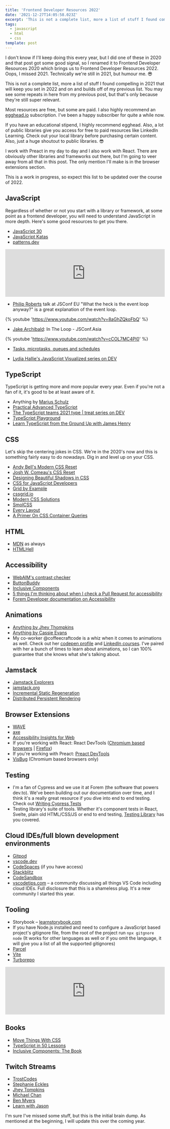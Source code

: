 ```yaml
---
title: 'Frontend Developer Resources 2022'
date: '2021-12-27T14:05:58.023Z'
excerpt: 'This is not a complete list, more a list of stuff I found compelling in 2021 that'
tags:
  - javascript
  - html
  - css
template: post
---
```


I don't know if I'll keep doing this every year, but I did one of these in 2020 and that post got some good signal, so I renamed it to Frontend Developer Resources 2020 which brings us to Frontend Developer Resources 2022. Oops, I missed 2021. Technically we're still in 2021, but humour me. 😎

This is not a complete list, more a list of stuff I found compelling in 2021 that will keep you set in 2022 and on and builds off of my previous list. You may see some repeats in here from my previous post, but that's only because they're still super relevant.

Most resources are free, but some are paid. I also highly recommend an [egghead.io](https://egghead.io) subscription. I've been a happy subscriber for quite a while now.

If you have an educational stipend, I highly recommend egghead. Also, a lot of public libraries give you access for free to paid resources like LinkedIn Learning. Check out your local library before purchasing certain content. Also, just a huge shoutout to public libraries. 😎

I work with Preact in my day to day and I also work with React. There are obviously other libraries and frameworks out there, but I'm going to veer away from all that in this post. The only mention I'll make is in the browser extensions section.

This is a work in progress, so expect this list to be updated over the course of 2022.

## JavaScript

Regardless of whether or not you start with a library or framework, at some point as a frontend developer, you will need to understand JavaScript in more depth. Here's some good resources to get you there.

- [JavaScript 30](https://javascript30.com)
- [JavaScript Katas](https://jskatas.org)
- [patterns.dev](https://www.patterns.dev)

<iframe class="liquidTag" src="https://dev.to/embed/twitter?args=1472833175923478531" style="border: 0; width: 100%;"></iframe>

- [Philip Roberts](https://twitter.com/philip_roberts) talk at JSConf EU "What the heck is the event loop anyway?" is a great explanation of the event loop.

{% youtube 'https://www.youtube.com/watch?v=8aGhZQkoFbQ' %}

- [Jake Archibald](https://twitter.com/jaffathecake): In The Loop - JSConf.Asia

{% youtube 'https://www.youtube.com/watch?v=cCOL7MC4Pl0' %}

- [Tasks, microtasks, queues and schedules](https://jakearchibald.com/2015/tasks-microtasks-queues-and-schedules/)

- [Lydia Hallie's JavaScript Visualized series on DEV](https://dev.to/lydiahallie/series/3341)

## TypeScript

TypeScript is getting more and more popular every year. Even if you're not a fan of it, it's good to be at least aware of it.

- Anything by [Marius Schulz](https://mariusschulz.com)
- [Practical Advanced TypeScript](https://egghead.io/courses/practical-advanced-typescript)
- [The TypeScript teams 2021 type | treat series on DEV](https://dev.to/orta/series/15226)
- [TypeScript Playground](https://www.typescriptlang.org/play)
- [Learn TypeScript from the Ground Up with James Henry](https://typescriptcourses.com/typescript-fundamentals)

## CSS

Let's skip the centering jokes in CSS. We're in the 2020's now and this is something fairly easy to do nowadays. Dig in and level up on your CSS.

- [Andy Bell's Modern CSS Reset](https://piccalil.li/blog/a-modern-css-reset/)
- [Josh W. Comeau's CSS Reset](https://www.joshwcomeau.com/css/custom-css-reset/)
- [Designing Beautiful Shadows in CSS](https://www.joshwcomeau.com/css/designing-shadows/)
- [CSS for JavaScript Developers](https://css-for-js.dev/)
- [Grid by Example](https://gridbyexample.com)
- [cssgrid.io](https://cssgrid.io)
- [Modern CSS Solutions](https://moderncss.dev)
- [SmolCSS](https://smolcss.dev)
- [Every Layout](https://every-layout.dev)
- [A Primer On CSS Container Queries](https://www.smashingmagazine.com/2021/05/complete-guide-css-container-queries)

## HTML

- [MDN](https://developer.mozilla.org/en-US/) as always
- [HTMLHell](https://www.htmhell.dev)

## Accessibility

- [WebAIM's contrast checker](https://webaim.org/resources/contrastchecker)
- [ButtonBuddy](https://buttonbuddy.dev)
- [Inclusive Components](https://inclusive-components.design)
- [5 things I'm thinking about when I check a Pull Request for accessibility](https://dev.to/s_aitchison/5-things-i-m-thinking-about-when-i-check-a-pull-request-for-accessibility-3gmo)
- [Forem Developer documentation on Accessibility](https://developers.forem.com/frontend/accessibility)

## Animations

- [Anything by Jhey Thompkins](https://codepen.io/jh3y)
- [Anything by Cassie Evans](https://www.cassie.codes)
- My co-worker @coffeecraftcode is a whiz when it comes to animations as well. Check out her [codepen profile](https://codepen.io/cgorton/) and [LinkedIn courses](https://www.linkedin.com/learning/instructors/christina-gorton). I've paired with her a bunch of times to learn about animations, so I can 100% guarantee that she knows what she's talking about.

## Jamstack

- [Jamstack Explorers](https://explorers.netlify.com)
- [jamstack.org](https://jamstack.org)
- [Incremental Static Regeneration](https://vercel.com/docs/concepts/next.js/incremental-static-regeneration)
- [Distributed Persistent Rendering](https://www.netlify.com/blog/2021/04/14/distributed-persistent-rendering-a-new-jamstack-approach-for-faster-builds)

## Browser Extensions

- [WAVE](https://wave.webaim.org/extension)
- [axe](https://www.deque.com/axe/browser-extensions)
- [Accessibility Insights for Web](https://accessibilityinsights.io/docs/en/web/overview/)
- If you're working with React: React DevTools ([Chromium based browsers](https://chrome.google.com/webstore/detail/react-developer-tools/fmkadmapgofadopljbjfkapdkoienihi) | [Firefox](https://addons.mozilla.org/en-CA/firefox/addon/react-devtools))
- If you're working with Preact: [Preact DevTools](https://preactjs.github.io/preact-devtools/)
- [VisBug](https://chrome.google.com/webstore/detail/visbug/cdockenadnadldjbbgcallicgledbeoc?hl=en) (Chromium based browsers only)

## Testing

- I'm a fan of Cypress and we use it at Forem (the software that powers dev.to). We've been building out our documentation over time, and I think it's a really great resource if you dive into end to end testing. Check out [Writing Cypress Tests](https://developers.forem.com/tests/e2e-tests#writing-cypress-tests)
- Testing library's suite of tools. Whether it's component tests in React, Svelte, plain old HTML/CSS/JS or end to end testing, [Testing Library](https://testing-library.com/) has you covered.

## Cloud IDEs/full blown development environments

- [Gitpod](https://gitpod.io)
- [vscode.dev](https://vscode.dev)
- [CodeSpaces](https://github.com/features/codespaces) (if you have access)
- [Stackblitz](https://stackblitz.com)
- [CodeSandbox](https://codesandbox.io)
- [vscodetips.com](https://vscodetips.com) – a community discussing all things VS Code including cloud IDEs. Full disclosure that this is a shameless plug. It's a new community I started this year.

## Tooling

- Storybook – [learnstorybook.com](https://learnstorybook.com)
- If you have Node.js installed and need to configure a JavaScript based project's gitignore file, from the root of the project run `npx gitgnore node` (It works for other languages as well or if you omit the language, it will give you a list of all the supported gitignores)
- [Parcel](https://parceljs.org)
- [Vite](https://vitejs.dev)
- [Turborepo](https://turborepo.org)

<iframe class="liquidTag" src="https://dev.to/embed/link?args=https:%2F%2Fdev.to%2Fswyx%2Fwhy-turborepo-will-be-the-first-big-trend-of-2022-4gfj" style="border: 0; width: 100%;"></iframe>

## Books

- [Move Things With CSS](https://jh3y.gumroad.com/l/move-things-with-css)
- [TypeScript in 50 Lessons](https://typescript-book.com)
- [Inclusive Components: The Book](http://book.inclusive-components.design/)

## Twitch Streams

- [TrostCodes](https://www.twitch.tv/trostcodes)
- [Stephanie Eckles](https://www.twitch.tv/5t3phdev)
- [Jhey Tompkins](https://www.twitch.tv/jh3yy)
- [Michael Chan](https://www.twitch.tv/lunchdev)
- [Ben Myers](https://www.twitch.tv/SomeAnticsDev)
- [Learn with Jason](https://www.learnwithjason.dev)

I'm sure I've missed some stuff, but this is the initial brain dump. As mentioned at the beginning, I will update this over the coming year.
